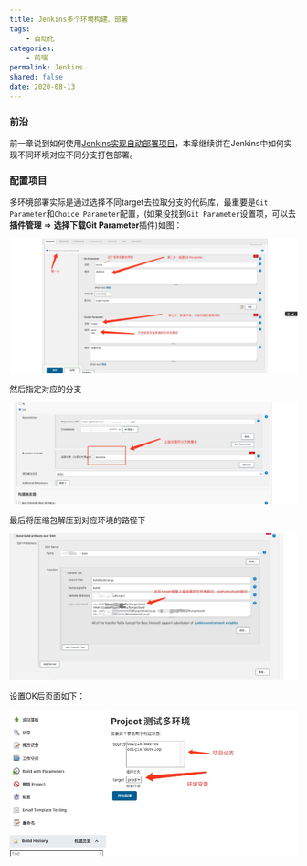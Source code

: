 ```yaml
---
title: Jenkins多个环境构建、部署
tags:
	- 自动化
categories:
	- 前端
permalink: Jenkins
shared: false
date: 2020-08-13
---
```

### 前沿
前一章说到如何使用[Jenkins实现自动部署项目](./Jenkins自动部署项目.md)，本章继续讲在Jenkins中如何实现不同环境对应不同分支打包部署。

### 配置项目
多环境部署实际是通过选择不同target去拉取分支的代码库，最重要是`Git Parameter`和`Choice Parameter`配置，(如果没找到`Git Parameter`设置项，可以去<strong>插件管理</strong> => <strong>选择下载Git Parameter</strong>插件)如图：

![](../images/jenkins06.jpeg)

然后指定对应的分支

![](../images/jenkins07.jpg)

最后将压缩包解压到对应环境的路径下

![](../images/jenkins08.jpeg)

设置OK后页面如下：

![](../images/jenkins09.jpg)